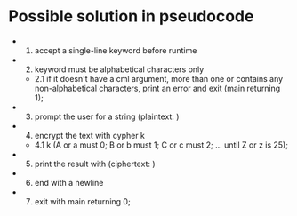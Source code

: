 # Possible solution in pseudocode

* 1. accept a single-line keyword before runtime
* 2. keyword must be alphabetical characters only
  * 2.1 if it doesn't have a cml argument, more than one or contains any non-alphabetical characters, print an error and exit (main returning 1);

* 3. prompt the user for a string (plaintext: )

* 4. encrypt the text with cypher k
  * 4.1 k (A or a must 0; B or b must 1; C or c must 2; ... until Z or z is 25);

* 5. print the result with (ciphertext: )
* 6. end with a newline
* 7. exit with main returning 0;

